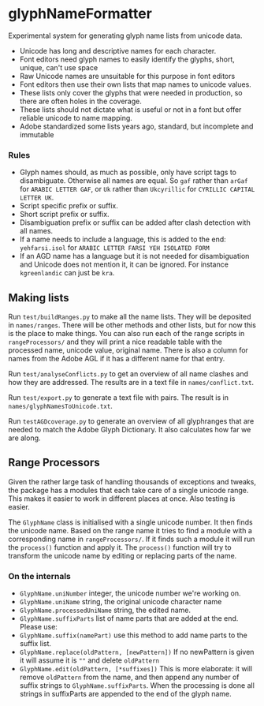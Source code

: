 # glyphNameFormatter

Experimental system for generating glyph name lists from unicode data. 

* Unicode has long and descriptive names for each character.
* Font editors need glyph names to easily identify the glyphs, short, unique, can't use space
* Raw Unicode names are unsuitable for this purpose in font editors
* Font editors then use their own lists that map names to unicode values.
* These lists only cover the glyphs that were needed in production, so there are often holes in the coverage.
* These lists should not dictate what is useful or not in a font but offer reliable unicode to name mapping.
* Adobe standardized some lists years ago, standard, but incomplete and immutable

### Rules

* Glyph names should, as much as possible, only have script tags to disambiguate. Otherwise all names are equal. So `gaf` rather than `arGaf` for `ARABIC LETTER GAF`, or `Uk` rather than `Ukcyrillic` for `CYRILLIC CAPITAL LETTER UK`.
* Script specific prefix or suffix.
* Short script prefix or suffix.
* Disambiguation prefix or suffix can be added after clash detection with all names.
* If a name needs to include a language, this is added to the end: `yehfarsi.isol` for	`ARABIC LETTER FARSI YEH ISOLATED FORM`
* If an AGD name has a language but it is not needed for disambiguation and Unicode does not mention it, it can be ignored. For instance `kgreenlandic` can just be	`kra`.

## Making lists

Run `test/buildRanges.py` to make all the name lists. They will be deposited in `names/ranges`. There will be other methods and other lists, but for now this is the place to make things.
You can also run each of the range scripts in `rangeProcessors/` and they will print a nice readable table with the processed name, unicode value, original name. There is also a column for names from the Adobe AGL if it has a different name for that entry. 

Run `test/analyseConflicts.py` to get an overview of all name clashes and how they are addressed. The results are in a text file in `names/conflict.txt`.

Run `test/export.py` to generate a text file with <name> <unicode> pairs. The result is in `names/glyphNamesToUnicode.txt`.

Run `testAGDcoverage.py` to generate an overview of all glyphranges that are needed to match the Adobe Glyph Dictionary. It also calculates how far we are along.

## Range Processors

Given the rather large task of handling thousands of exceptions and tweaks, the package has a modules that each take care of a single unicode range. This makes it easier to work in different places at once. Also testing is easier.

The `GlyphName` class is initialised with a single unicode number. It then finds the unicode name. Based on the range name it tries to find a module with a corresponding name in `rangeProcessors/`. If it finds such a module it will run the `process()` function and apply it. The `process()` function will try to transform the unicode name by editing or replacing parts of the name.

### On the internals

* `GlyphName.uniNumber` integer, the unicode number we're working on.
* `GlyphName.uniName` string, the original unicode character name
* `GlyphName.processedUniName` string, the edited name.
* `GlyphName.suffixParts` list of name parts that are added at the end. Please use:
* `GlyphName.suffix(namePart)` use this method to add name parts to the suffix list.
* `GlyphName.replace(oldPattern, [newPattern])` If no newPattern is given it will assume it is `""` and delete `oldPattern`
* `GlyphName.edit(oldPattern, [*suffixes])` This is more elaborate: it will remove `oldPattern` from the name, and then append any number of suffix strings to `GlyphName.suffixParts`. When the processing is done all strings in suffixParts are appended to the end of the glyph name.

